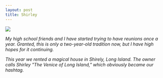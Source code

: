 ```yaml
---
layout: post
title: Shirley
---
```


![](https://40.media.tumblr.com/59dc7438bb0028ab472f1518a2620528/tumblr_ns4g22BYFc1rloozgo1_1280.jpg)

_My high school friends and I have started trying to have reunions once a year. Granted, this is only a two-year-old tradition now, but I have high hopes for it continuing._ <br />

_This year we rented a magical house in Shirely, Long Island. The owner calls Shirley "The Venice of Long Island," which obviously became our hashtag._<br />
